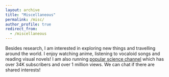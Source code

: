 ```yaml
---
layout: archive
title: "Miscellaneous"
permalink: /misc/
author_profile: true
redirect_from:
  - /miscellaneous
---
```


Besides research, I am interested in exploring new things and travelling around the world. I enjoy watching anime, listening to vocaloid songs and reading visual novels! I am also running [popular science channel](https://space.bilibili.com/346660989) which has over 34K subscribers and over 1 million views. We can chat if there are shared interests!